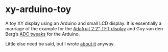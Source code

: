 # xy-arduino-toy

A toy XY display using an Arduino and small LCD display. It is
essentially a marriage of the example for the
[Adafruit 2.2" TFT display](http://www.adafruit.com/products/1480)
and Guy van den Berg’s [ADC tweaks](http://www.microsmart.co.za/technical/2014/03/01/advanced-arduino-adc/)
for the Arduino.

Little else need be said, but I wrote [about it](http://mjoldfield.com/atelier/2015/11/cheap-xy-display.html)
anyway.